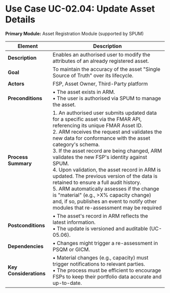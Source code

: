 # Use Case UC-02.04: Update Asset Details  
**Primary Module:** Asset Registration Module  (supported by SPUM)  

| Element          | Description                                                                                                                            |
|------------------|----------------------------------------------------------------------------------------------------------------------------------------|
| **Description**      | Enables an authorised user to modify the attributes of an already registered asset.                                                   |
| **Goal**             | To maintain the accuracy of the asset "Single Source of Truth" over its lifecycle.                                                     |
| **Actors**           | FSP, Asset Owner, Third-Party platform                                                                                                                      |
| **Preconditions**    | • The asset exists in ARM. <br> • The user is authorised via SPUM to manage the asset.                                                |
| **Process Summary**  | 1. An authorised user submits updated data for a specific asset via the FMAR API, referencing its unique FMAR Asset ID. <br> 2. ARM receives the request and validates the new data for conformance with the asset category's schema. <br> 3. If the asset record are being changed, ARM validates the new FSP's identity against SPUM. <br> 4. Upon validation, the asset record in ARM is updated. The previous version of the data is retained to ensure a full audit history. <br> 5. ARM automatically assesses if the change is "material" (e.g., >X% capacity change) and, if so, publishes an event to notify other modules that re-assessment may be required |
| **Postconditions**   | • The asset's record in ARM reflects the latest information. <br> • The update is versioned and auditable (UC-05.06).                            |
| **Dependencies**     | • Changes might trigger a re-assessment in PSQM or GICM.                                                                               |
| **Key Considerations** | • Material changes (e.g., capacity) must trigger notifications to relevant parties. <br> • The process must be efficient to encourage FSPs to keep their portfolio data accurate and up-to-date.                                                   |

